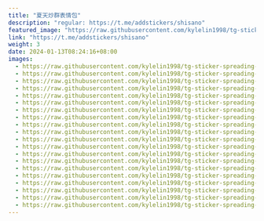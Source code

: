 ```yaml
---
title: "夏天炒群表情包"
description: "regular: https://t.me/addstickers/shisano"
featured_image: "https://raw.githubusercontent.com/kylelin1998/tg-sticker-spreading-worldwide-images/main/img/47a84a4e-14cc-462d-b75f-4a5fc91d1a6e.jpg"
link: "https://t.me/addstickers/shisano"
weight: 3
date: 2024-01-13T08:24:16+08:00
images:
  - https://raw.githubusercontent.com/kylelin1998/tg-sticker-spreading-worldwide-images/main/img/47a84a4e-14cc-462d-b75f-4a5fc91d1a6e.jpg
  - https://raw.githubusercontent.com/kylelin1998/tg-sticker-spreading-worldwide-images/main/img/349879c3-5ed9-4e2a-861a-8320d8a498ef.jpg
  - https://raw.githubusercontent.com/kylelin1998/tg-sticker-spreading-worldwide-images/main/img/ddbcd886-8207-4049-bce7-7bd330ad613a.jpg
  - https://raw.githubusercontent.com/kylelin1998/tg-sticker-spreading-worldwide-images/main/img/ca6b6b7b-f029-4d64-afc5-ac2b98f61fe0.jpg
  - https://raw.githubusercontent.com/kylelin1998/tg-sticker-spreading-worldwide-images/main/img/c2310eac-497b-4b8a-a51d-8c3363caf33e.jpg
  - https://raw.githubusercontent.com/kylelin1998/tg-sticker-spreading-worldwide-images/main/img/d914b69d-53e9-461f-a2a9-aa61f6cc19c8.jpg
  - https://raw.githubusercontent.com/kylelin1998/tg-sticker-spreading-worldwide-images/main/img/a3fbfcfc-313c-4f2d-aeba-56a289874ab2.jpg
  - https://raw.githubusercontent.com/kylelin1998/tg-sticker-spreading-worldwide-images/main/img/86d5bb84-c32f-4c7e-a70c-3009b0eabc2f.jpg
  - https://raw.githubusercontent.com/kylelin1998/tg-sticker-spreading-worldwide-images/main/img/827290fd-a5c2-46c2-9ae6-e283ff9ec471.jpg
  - https://raw.githubusercontent.com/kylelin1998/tg-sticker-spreading-worldwide-images/main/img/23a03c1b-4ce3-4c6f-95c1-9c93d708b3b9.jpg
  - https://raw.githubusercontent.com/kylelin1998/tg-sticker-spreading-worldwide-images/main/img/00b5de1c-fc87-408f-84d3-3e88b2c4288e.jpg
  - https://raw.githubusercontent.com/kylelin1998/tg-sticker-spreading-worldwide-images/main/img/58bd04ef-4a93-4343-bafa-072872585da5.jpg
  - https://raw.githubusercontent.com/kylelin1998/tg-sticker-spreading-worldwide-images/main/img/7b1bd1d8-bb38-4a4b-b6c8-4cb6759edcf7.jpg
  - https://raw.githubusercontent.com/kylelin1998/tg-sticker-spreading-worldwide-images/main/img/29d68781-bca7-413d-9178-95974c1f8e06.jpg
  - https://raw.githubusercontent.com/kylelin1998/tg-sticker-spreading-worldwide-images/main/img/a88a3bc6-3838-4d79-b888-eb83a0d08302.jpg
  - https://raw.githubusercontent.com/kylelin1998/tg-sticker-spreading-worldwide-images/main/img/0ab0c2bc-e0a2-49ae-a19c-e3971baf2a29.jpg
  - https://raw.githubusercontent.com/kylelin1998/tg-sticker-spreading-worldwide-images/main/img/c0d45ebb-201a-4657-9b2b-e75502ccb3ed.jpg
  - https://raw.githubusercontent.com/kylelin1998/tg-sticker-spreading-worldwide-images/main/img/c3d3b5f0-6010-4ed0-9c78-f7e5880bb93a.jpg
  - https://raw.githubusercontent.com/kylelin1998/tg-sticker-spreading-worldwide-images/main/img/fad965f9-8565-4a09-8030-8c55f02e0bbe.jpg
  - https://raw.githubusercontent.com/kylelin1998/tg-sticker-spreading-worldwide-images/main/img/5931d46c-0411-488a-8894-aaa02ee8c341.jpg
---
```

